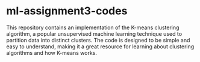 # ml-assignment3-codes
This repository contains an implementation of the K-means clustering algorithm, a popular unsupervised machine learning technique used to partition data into distinct clusters. The code is designed to be simple and easy to understand, making it a great resource for learning about clustering algorithms and how K-means works.
